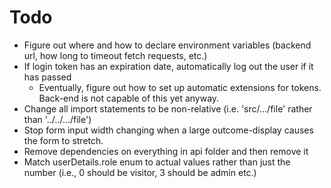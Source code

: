 # Todo
  - Figure out where and how to declare environment variables (backend url, how long to timeout fetch requests, etc.)
  - If login token has an expiration date, automatically log out the user if it has passed
    - Eventually, figure out how to set up automatic extensions for tokens. Back-end is not capable of this yet anyway.
  - Change all import statements to be non-relative (i.e. 'src/.../file' rather than '../../.../file')
  - Stop form input width changing when a large outcome-display causes the form to stretch.
  - Remove dependencies on everything in api folder and then remove it
  - Match userDetails.role enum to actual values rather than just the number (i.e., 0 should be visitor, 3 should be admin etc.)